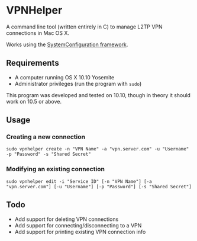 # VPNHelper
A command line tool (written entirely in C) to manage L2TP VPN connections in Mac OS X.

Works using the [SystemConfiguration framework](https://developer.apple.com/library/mac/documentation/Networking/Reference/SCNetworkConfiguration/index.html).

## Requirements
- A computer running OS X 10.10 Yosemite
- Administrator privileges (run the program with `sudo`)

This program was developed and tested on 10.10, though in theory it should work on 10.5 or above.

## Usage

### Creating a new connection
```
sudo vpnhelper create -n "VPN Name" -a "vpn.server.com" -u "Username" -p "Password" -s "Shared Secret"
```

### Modifying an existing connection
```
sudo vpnhelper edit -i "Service ID" [-n "VPN Name"] [-a "vpn.server.com"] [-u "Username"] [-p "Password"] [-s "Shared Secret"]
```

## Todo
- Add support for deleting VPN connections
- Add support for connecting/disconnecting to a VPN
- Add support for printing existing VPN connection info
